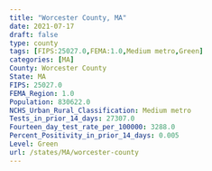 ```yaml
---
title: "Worcester County, MA"
date: 2021-07-17
draft: false
type: county
tags: [FIPS:25027.0,FEMA:1.0,Medium metro,Green]
categories: [MA]
County: Worcester County
State: MA
FIPS: 25027.0
FEMA_Region: 1.0
Population: 830622.0
NCHS_Urban_Rural_Classification: Medium metro
Tests_in_prior_14_days: 27307.0
Fourteen_day_test_rate_per_100000: 3288.0
Percent_Positivity_in_prior_14_days: 0.005
Level: Green
url: /states/MA/worcester-county
---
```



